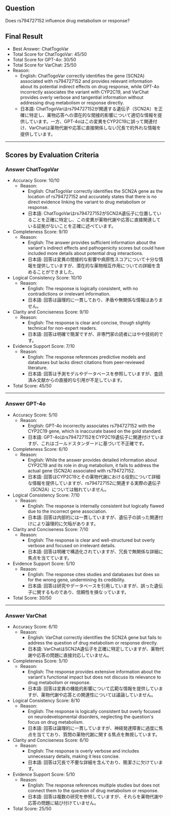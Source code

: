 ## Question

Does rs794727152 influence drug metabolism or response?

## Final Result

- Best Answer: ChatTogoVar
- Total Score for ChatTogoVar: 45/50
- Total Score for GPT-4o: 30/50
- Total Score for VarChat: 25/50
- Reason:
  - English: ChatTogoVar correctly identifies the gene (SCN2A) associated with rs794727152 and provides relevant information about its potential indirect effects on drug response, while GPT-4o incorrectly associates the variant with CYP2C19, and VarChat provides overly verbose and tangential information without addressing drug metabolism or response directly.
  - 日本語: ChatTogoVarはrs794727152が関連する遺伝子（SCN2A）を正確に特定し、薬物応答への潜在的な間接的影響について適切な情報を提供しています。一方、GPT-4oはこの変異をCYP2C19に誤って関連付け、VarChatは薬物代謝や応答に直接関係しない冗長で的外れな情報を提供しています。

---

## Scores by Evaluation Criteria

### Answer ChatTogoVar
- Accuracy Score: 10/10
  - Reason: 
    - English: ChatTogoVar correctly identifies the SCN2A gene as the location of rs794727152 and accurately states that there is no direct evidence linking the variant to drug metabolism or response.
    - 日本語: ChatTogoVarはrs794727152がSCN2A遺伝子に位置していることを正確に特定し、この変異が薬物代謝や応答に直接関連している証拠がないことを正確に述べています。
- Completeness Score: 9/10
  - Reason: 
    - English: The answer provides sufficient information about the variant's indirect effects and pathogenicity scores but could have included more details about potential drug interactions.
    - 日本語: 回答は変異の間接的な影響や病原性スコアについて十分な情報を提供していますが、潜在的な薬物相互作用についての詳細を含めることができました。
- Logical Consistency Score: 10/10
  - Reason: 
    - English: The response is logically consistent, with no contradictions or irrelevant information.
    - 日本語: 回答は論理的に一貫しており、矛盾や無関係な情報はありません。
- Clarity and Conciseness Score: 9/10
  - Reason: 
    - English: The response is clear and concise, though slightly technical for non-expert readers.
    - 日本語: 回答は明確で簡潔ですが、非専門家の読者にはやや技術的です。
- Evidence Support Score: 7/10
  - Reason: 
    - English: The response references predictive models and databases but lacks direct citations from peer-reviewed literature.
    - 日本語: 回答は予測モデルやデータベースを参照していますが、査読済み文献からの直接的な引用が不足しています。
- Total Score: 45/50

---

### Answer GPT-4o
- Accuracy Score: 5/10
  - Reason: 
    - English: GPT-4o incorrectly associates rs794727152 with the CYP2C19 gene, which is inaccurate based on the gold standard.
    - 日本語: GPT-4oはrs794727152をCYP2C19遺伝子に関連付けていますが、これはゴールドスタンダードに基づいて不正確です。
- Completeness Score: 6/10
  - Reason: 
    - English: While the answer provides detailed information about CYP2C19 and its role in drug metabolism, it fails to address the actual gene (SCN2A) associated with rs794727152.
    - 日本語: 回答はCYP2C19とその薬物代謝における役割について詳細な情報を提供していますが、rs794727152に関連する実際の遺伝子（SCN2A）については触れていません。
- Logical Consistency Score: 7/10
  - Reason: 
    - English: The response is internally consistent but logically flawed due to the incorrect gene association.
    - 日本語: 回答は内部的には一貫していますが、遺伝子の誤った関連付けにより論理的に欠陥があります。
- Clarity and Conciseness Score: 7/10
  - Reason: 
    - English: The response is clear and well-structured but overly verbose and focused on irrelevant details.
    - 日本語: 回答は明確で構造化されていますが、冗長で無関係な詳細に焦点を当てています。
- Evidence Support Score: 5/10
  - Reason: 
    - English: The response cites studies and databases but does so for the wrong gene, undermining its credibility.
    - 日本語: 回答は研究やデータベースを引用していますが、誤った遺伝子に関するものであり、信頼性を損なっています。
- Total Score: 30/50

---

### Answer VarChat
- Accuracy Score: 6/10
  - Reason: 
    - English: VarChat correctly identifies the SCN2A gene but fails to address the question of drug metabolism or response directly.
    - 日本語: VarChatはSCN2A遺伝子を正確に特定していますが、薬物代謝や応答の問題に直接対応していません。
- Completeness Score: 5/10
  - Reason: 
    - English: The response provides extensive information about the variant's functional impact but does not discuss its relevance to drug metabolism or response.
    - 日本語: 回答は変異の機能的影響について広範な情報を提供していますが、薬物代謝や応答との関連性については議論していません。
- Logical Consistency Score: 8/10
  - Reason: 
    - English: The response is logically consistent but overly focused on neurodevelopmental disorders, neglecting the question's focus on drug metabolism.
    - 日本語: 回答は論理的に一貫していますが、神経発達障害に過度に焦点を当てており、質問の薬物代謝に関する焦点を無視しています。
- Clarity and Conciseness Score: 6/10
  - Reason: 
    - English: The response is overly verbose and includes unnecessary details, making it less concise.
    - 日本語: 回答は冗長で不要な詳細を含んでおり、簡潔さに欠けています。
- Evidence Support Score: 5/10
  - Reason: 
    - English: The response references multiple studies but does not connect them to the question of drug metabolism or response.
    - 日本語: 回答は複数の研究を参照していますが、それらを薬物代謝や応答の問題に結び付けていません。
- Total Score: 25/50